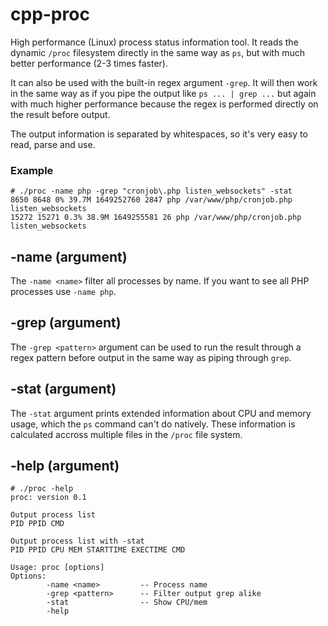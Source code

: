 # cpp-proc
High performance (Linux) process status information tool. It reads the dynamic `/proc` filesystem directly in the same way as `ps`, but with much better performance (2-3 times faster).

It can also be used with the built-in regex argument `-grep`. It will then work in the same way as if you pipe the output like `ps ... | grep ...` but again with much higher performance because the regex is performed directly on the result before output.

The output information is separated by whitespaces, so it's very easy to read, parse and use.

### Example
```
# ./proc -name php -grep "cronjob\.php listen_websockets" -stat
8650 8648 0% 39.7M 1649252760 2847 php /var/www/php/cronjob.php listen_websockets
15272 15271 0.3% 38.9M 1649255581 26 php /var/www/php/cronjob.php listen_websockets
```

## -name (argument)
The `-name <name>` filter all processes by name. If you want to see all PHP processes use `-name php`.

## -grep (argument)
The `-grep <pattern>` argument can be used to run the result through a regex pattern before output in the same way as piping through `grep`.

## -stat (argument)
The `-stat` argument prints extended information about CPU and memory usage, which the `ps` command can't do natively. These information is calculated accross multiple files in the `/proc` file system.

## -help (argument)
```
# ./proc -help
proc: version 0.1

Output process list
PID PPID CMD

Output process list with -stat
PID PPID CPU MEM STARTTIME EXECTIME CMD

Usage: proc [options]
Options:
        -name <name>         -- Process name
        -grep <pattern>      -- Filter output grep alike
        -stat                -- Show CPU/mem
        -help
```
